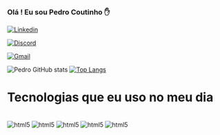 ### Olá ! Eu sou Pedro Coutinho ✋

[![Linkedin](https://img.shields.io/badge/LinkedIn-0077B5?style=for-the-badge&logo=linkedin&logoColor=white)](https://www.linkedin.com/in/pedro-lucas-coutinho-de-araujo-0bb667235/)

[![Discord](https://img.shields.io/badge/Instagram-E4405F?style=for-the-badge&logo=instagram&logoColor=white)](https://www.instagram.com/pedrolucouto/)

[![Gmail](https://img.shields.io/badge/Gmail-D14836?style=for-the-badge&logo=gmail&logoColor=white)](https://myaccount.google.com/profile?continue=https%3A%2F%2Fmyaccount.google.com%2Fpersonal-info%3Fhl%3Dpt_BR&hl=pt_BR)

![Pedro GitHub stats](https://github-readme-stats.vercel.app/api?username=pedrocoutinh0&show_icons=true&theme=dracula)
[![Top Langs](https://github-readme-stats.vercel.app/api/top-langs/?username=pedrocoutinh0)](https://github.com/anuraghazra/github-readme-stats)

# Tecnologias que eu uso no meu dia 

<div style="display: inline_block"><br/>
  <img align="center" alt="html5" src="https://img.shields.io/badge/HTML-239120?style=for-the-badge&logo=html5&logoColor=white" />
  <img align="center" alt="html5" src="https://img.shields.io/badge/Python-14354C?style=for-the-badge&logo=python&logoColor=white" />
  <img align="center" alt="html5" src="https://img.shields.io/badge/JavaScript-F7DF1E?style=for-the-badge&logo=javascript&logoColor=black" />
  <img align="center" alt="html5" src="https://img.shields.io/badge/Linux-FCC624?style=for-the-badge&logo=linux&logoColor=black" />
  <img align="center" alt="html5" src="https://img.shields.io/badge/C-00599C?style=for-the-badge&logo=c&logoColor=white" />
</div>
